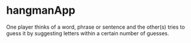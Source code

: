 # hangmanApp
One player thinks of a word, phrase or sentence and the other(s) tries to guess it by suggesting letters within a certain number of guesses.

